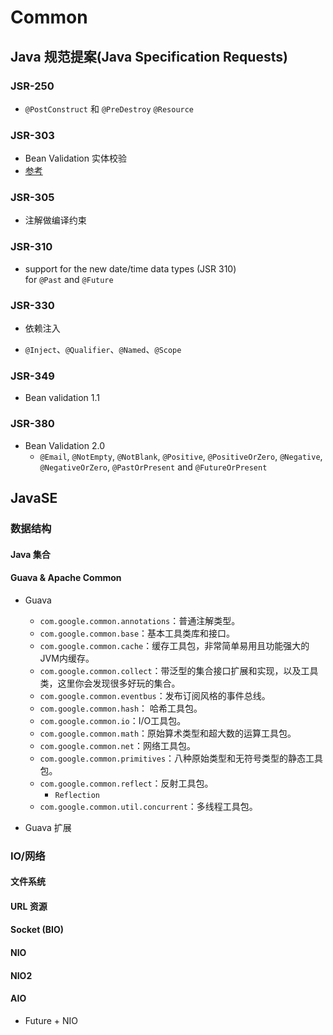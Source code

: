 # Common

## Java 规范提案(Java Specification Requests)

### JSR-250
 * `@PostConstruct` 和 `@PreDestroy` `@Resource`

### JSR-303
 * Bean Validation 实体校验
  * [参考](https://www.ibm.com/developerworks/cn/java/j-lo-jsr303/index.html)

### JSR-305
 * 注解做编译约束

### JSR-310

* support for the new date/time data types (JSR 310) for `@Past` and `@Future` 


### JSR-330
  * 依赖注入

  * `@Inject`、`@Qualifier`、`@Named`、`@Scope`

### JSR-349

* Bean validation 1.1

### JSR-380

* Bean Validation  2.0
  * `@Email`, `@NotEmpty`, `@NotBlank`, `@Positive`, `@PositiveOrZero`, `@Negative`, `@NegativeOrZero`, `@PastOrPresent` and `@FutureOrPresent` 



## JavaSE

### 数据结构

#### Java 集合

#### Guava & Apache Common
  * Guava
    * `com.google.common.annotations`：普通注解类型。
    * `com.google.common.base`：基本工具类库和接口。
    * `com.google.common.cache`：缓存工具包，非常简单易用且功能强大的JVM内缓存。
    * `com.google.common.collect`：带泛型的集合接口扩展和实现，以及工具类，这里你会发现很多好玩的集合。
    * `com.google.common.eventbus`：发布订阅风格的事件总线。
    * `com.google.common.hash`： 哈希工具包。
    * `com.google.common.io`：I/O工具包。
    * `com.google.common.math`：原始算术类型和超大数的运算工具包。
    * `com.google.common.net`：网络工具包。
    * `com.google.common.primitives`：八种原始类型和无符号类型的静态工具包。
    * `com.google.common.reflect`：反射工具包。
      * `Reflection`
    * `com.google.common.util.concurrent`：多线程工具包。

  * Guava 扩展

### IO/网络

#### 文件系统
#### URL 资源
#### Socket (BIO)
#### NIO
#### NIO2
#### AIO
  * Future + NIO